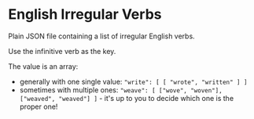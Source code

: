 <!--
Copyright 2019 Ludan Stoecklé
SPDX-License-Identifier: CC-BY-4.0
-->
# English Irregular Verbs

Plain JSON file containing a list of irregular English verbs.

Use the infinitive verb as the key.

The value is an array:
- generally with one single value: `"write": [ [ "wrote", "written" ] ]`
- sometimes with multiple ones: `"weave": [ ["wove", "woven"], ["weaved", "weaved"] ]` - it's up to you to decide which one is the proper one!

